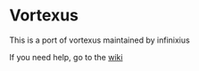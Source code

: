 # Vortexus
This is a port of vortexus maintained by infinixius

If you need help, go to the [wiki](https://github.com/majormayojar/vortexus.py/wiki)
